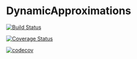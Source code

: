 # DynamicApproximations

[![Build Status](https://travis-ci.com/mfalt/DynamicApproximations.jl.svg?token=a1HpLsx1pmUnusz71XN8&branch=master)](https://travis-ci.com/mfalt/DynamicApproximations.jl)

[![Coverage Status](https://coveralls.io/repos/mfalt/DynamicApproximations.jl/badge.svg?branch=master&service=github)](https://coveralls.io/github/mfalt/DynamicApproximations.jl?branch=master)

[![codecov](https://codecov.io/gh/mfalt/DynamicApproximations.jl/branch/master/graph/badge.svg?token=nt4j2gNB2l)](https://codecov.io/gh/mfalt/DynamicApproximations.jl)
